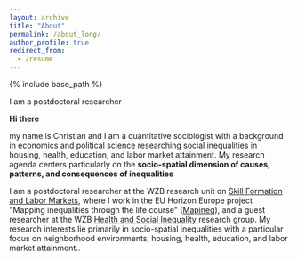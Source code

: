 ```yaml
---
layout: archive
title: "About"
permalink: /about_long/
author_profile: true
redirect_from:
  - /resume
---
```


{% include base_path %}


I am a postdoctoral researcher 

**Hi there**

my name is Christian and I am a quantitative sociologist with a background in economics and political science researching social inequalities in housing, health, education, and labor market attainment. My research agenda centers particularly on the **socio-spatial dimension of causes, patterns, and consequences of inequalities**

I am a postdoctoral researcher at the WZB research unit on [Skill Formation and Labor Markets](https://wzb.eu/en/research/dynamics-of-social-inequalities/skill-formation-and-labor-markets), where I work in the EU Horizon Europe project "Mapping inequalities through the life course" ([Mapineq](https://mapineq.eu/)), and a guest researcher at the WZB [Health and Social Inequality](https://wzb.eu/en/research/dynamics-of-social-inequalities/health-and-social-inequality) research group. My research interests lie primarily in socio-spatial inequalities with a particular focus on neighborhood environments, housing, health, education, and labor market attainment..